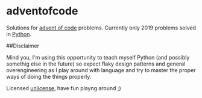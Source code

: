 ﻿# adventofcode

Solutions for [advent of code](https://adventofcode.com) problems.
Currently only 2019 problems solved in [Python](https://www.python.org).


##Disclaimer

 Mind you, I'm using this opportunity to teach myself Python (and possibly somethig else in the future) so expect flaky design patterns and general overengineering as I play around with language and try to master the proper ways of doing the things properly.

Licensed [unlicense](https://unlicense.org), have fun playng around ;)
